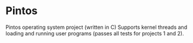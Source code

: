 # Pintos
Pintos operating system project (written in C)
Supports kernel threads and loading and running user programs (passes all tests for projects 1 and 2). 
